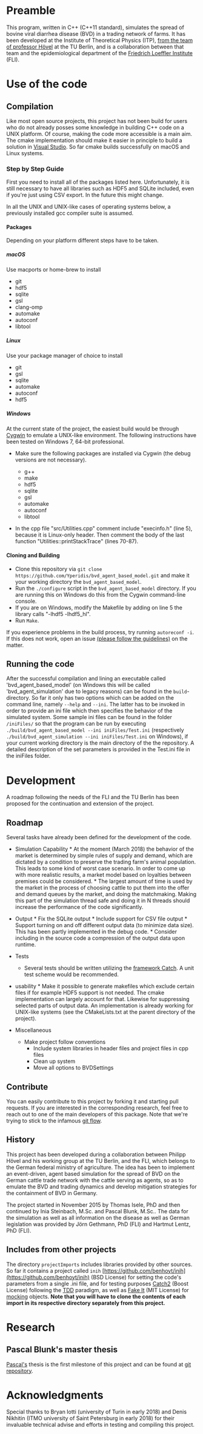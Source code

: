 # Preamble
This program, written in C++ (C++11 standard), simulates the spread of bovine viral diarrhea disease (BVD) in a trading network of farms. It has been developed at the Institute of Theoretical Physics (ITP), [from the team of professor Hövel](http://www.itp.tu-berlin.de/ag_empirische_netzwerke_und_neurodynamik/hoevel/members/parameter/en/) at the TU Berlin, and is a collaboration between that team and the epidemiological department of the [Friedrich Loeffler Institute](https://www.fli.de/en/institutes/institute-of-epidemiology-ife/) (FLI).

# Use of the code
## Compilation
Like most open source projects, this project has not been build for users who do not already posses some knowledge in building C++ code on a UNIX platform. Of course, making the code more accessible is a main aim. 
The cmake implementation should make it easier in principle to build a solution in [Visual Studio](https://www.visualstudio.com/). So far cmake builds successfully on macOS and Linux systems.

### Step by Step Guide
First you need to install all of the packages listed here. Unfortunately, it is still necessary to have all libraries such as HDF5 and SQLite included, even if you're just using CSV export. In the future this might change.

In all the UNIX and UNIX-like cases of operating systems below, a previously installed gcc compiler suite is assumed.

#### Packages
Depending on your platform different steps have to be taken.

##### macOS
Use macports or home-brew to install
* git
* hdf5 
* sqlite
* gsl
* clang-omp	
* automake
* autoconf
* libtool

##### Linux
Use your package manager of choice to install
* git
* gsl
* sqlite
* automake
* autoconf
* hdf5

##### Windows
At the current state of the project, the easiest build would be through [Cygwin](https://cygwin.com/) to emulate a UNIX-like environment. The following instructions have been tested on Windows 7, 64-bit professional.

* Make sure the following packages are installed via Cygwin (the debug versions are not necessary).
    * g++ 
    * make
    * hdf5
    * sqlite
    * gsl
    * automake
    * autoconf
    * libtool

* In the cpp file "src/Utilities.cpp" comment include "execinfo.h" (line 5), because it is Linux-only header. Then comment the body of the last function "Utilities::printStackTrace" (lines 70-87).


#### Cloning and Building
* Clone this repository via `git clone https://github.com/Yperidis/bvd_agent_based_model.git` and make it your working directory the `bvd_agent_based_model`.
* Run the `./configure` script in the `bvd_agent_based_model` directory. If you are running this on Windows do this from the Cygwin command-line console.
* If you are on Windows, modify the Makefile by adding on line 5 the library calls "-lhdf5 -lhdf5_hl".
* Run `Make`. 

If you experience problems in the build process, try running `autoreconf -i`. If this does not work, open an issue [(please follow the guidelines)](https://guides.github.com/features/issues/) on the matter.


## Running the code
After the successful compilation and lining an executable called 'bvd_agent_based_model' (on Windows this will be called 'bvd_agent_simulation' due to legacy reasons) can be found in the `build`-directory. So far it only has two options which can be added on the command line, namely `--help` and `--ini`. The latter has to be invoked in order to provide an ini file which then specifies the behavior of the simulated system. Some sample ini files can be found in the folder `/iniFiles/` so that the program can be run by executing `./build/bvd_agent_based_model --ini iniFiles/Test.ini` (respectively `./build/bvd_agent_simulation --ini iniFiles/Test.ini` on Windows), if your current working directory is the main directory of the the repository. A detailed description of the set parameters is provided in the Test.ini file in the iniFiles folder.


# Development
A roadmap following the needs of the FLI and the TU Berlin has been proposed for the continuation and extension of the project.
## Roadmap
Several tasks have already been defined for the development of the code.

* Simulation Capability
	  * At the moment (March 2018) the behavior of the market is determined by simple rules of supply and demand, which are dictated by a condition to preserve the trading farm's animal population. This leads to some kind of worst case scenario. In order to come up with more realistic results, a market model based on loyalties between premises could be considered.
	  * The largest amount of time is used by the market in the process of choosing cattle to put them into the offer and demand queues by the market, and doing the matchmaking. Making this part of the simulation thread safe and doing it in N threads should increase the performance of the code significantly.
* Output
	  * Fix the SQLite output 
	  * Include support for CSV file output
	  * Support turning on and off different output data (to minimize data size). This has been partly implemented in the debug code.
	  * Consider including in the source code a compression of the output data upon runtime.
* Tests
	* Several tests should be written utilizing the [framework Catch](https://github.com/philsquared/Catch). A unit test scheme would be recommended.
* usability 
	  * Make it possible to generate makefiles which exclude certain files if for example HDF5 support is not needed. The cmake implementation can largely account for that. Likewise for suppressing selected parts of output data. An implementation is already working for UNIX-like systems (see the CMakeLists.txt at the parent directory of the project).

* Miscellaneous
	* Make project follow conventions 
		* Include system libraries in header files and project files in cpp files
		* Clean up system
		* Move all options to BVDSettings
  

## Contribute
You can easily contribute to this project by forking it and starting pull requests. If you are interested in the corresponding research, feel free to reach out to one of the main developers of this package. Note that we're trying to stick to the infamous [git flow](https://danielkummer.github.io/git-flow-cheatsheet/). 

## History
This project has been developed during a collaboration between Philipp Hövel and his working group at the TU Berlin, and the FLI, which belongs to the German federal ministry of agriculture. The idea has been to implement an event-driven, agent based simulation for the spread of BVD on the German cattle trade network with the cattle serving as agents, so as to emulate the BVD and trading dynamics and develop mitigation strategies for the containment of BVD in Germany.

The project started in November 2015 by Thomas Isele, PhD and then continued by Inia Steinbach, M.Sc. and Pascal Blunk, M.Sc.. The data for the simulation as well as all information on the disease as well as German legislation was provided by Jörn Gethmann, PhD (FLI) and Hartmut Lentz, PhD (FLI).


## Includes from other projects
The directory `projectImports` includes libraries provided by other sources. So far it contains a project called `inih` [https://github.com/benhoyt/inih](https://github.com/benhoyt/inih) (BSD License) for setting the code's parameters from a single .ini file, and for testing purposes [Catch2](https://github.com/catchorg/Catch2) (Boost License) following the [TDD](https://en.wikipedia.org/wiki/Test-driven_development) paradigm, as well as [Fake It](https://github.com/eranpeer/FakeIt) (MIT License) for [mocking](https://en.wikipedia.org/wiki/Mock_object) objects. **Note that you will have to clone the contents of each import in its respective directory separately from this project.**


# Research

## Pascal Blunk's master thesis
[Pascal's](https://github.com/Gerungofulus/) thesis is the first milestone of this project and can be found at [git repository](https://github.com/Gerungofulus/Masterarbeit/settings).


# Acknowledgments
Special thanks to Bryan Iotti (university of Turin in early 2018) and Denis Nikhitin (ITMO university of Saint Petersburg in early 2018) for their invaluable technical advise and efforts in testing and compiling this project.
